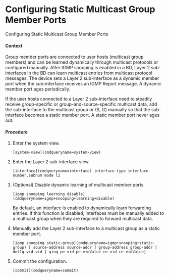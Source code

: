 Configuring Static Multicast Group Member Ports
===============================================

Configuring Static Multicast Group Member Ports

#### Context

Group member ports are connected to user hosts (multicast group members) and can be learned dynamically through multicast protocols or configured manually. After IGMP snooping is enabled in a BD, Layer 2 sub-interfaces in the BD can learn multicast entries from multicast protocol messages. The device sets a Layer 2 sub-interface as a dynamic member port when the sub-interface receives an IGMP Report message. A dynamic member port ages periodically.

If the user hosts connected to a Layer 2 sub-interface need to steadily receive group-specific or group-and-source-specific multicast data, add the sub-interface to the multicast group or (S, G) manually so that the sub-interface becomes a static member port. A static member port never ages out.


#### Procedure

1. Enter the system view.
   
   
   ```
   [system-view](cmdqueryname=system-view)
   ```
2. Enter the Layer 2 sub-interface view.
   
   
   ```
   [interface](cmdqueryname=interface) interface-type interface-number.subnum mode l2
   ```
3. (Optional) Disable dynamic learning of multicast member ports.
   
   
   ```
   [igmp snooping learning disable](cmdqueryname=igmp+snooping+learning+disable)
   ```
   
   
   
   By default, an interface is enabled to dynamically learn forwarding entries. If this function is disabled, interfaces must be manually added to a multicast group when they are required to forward multicast data.
4. Manually add the Layer 2 sub-interface to a multicast group as a static member port.
   
   
   ```
   [igmp snooping static-group](cmdqueryname=igmp+snooping+static-group) [ source-address source-addr ] group-address group-addr [ dot1q vid vid | qinq pe-vid pe-vidValue ce-vid ce-vidValue]
   ```
5. Commit the configuration.
   
   
   ```
   [commit](cmdqueryname=commit)
   ```